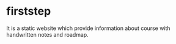 # firststep
It is a static website which provide information about course with handwritten notes and roadmap.
